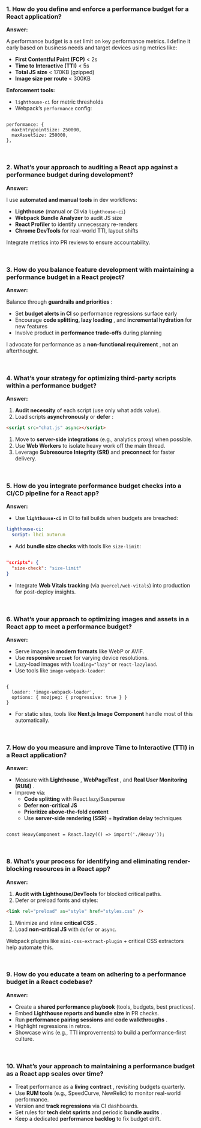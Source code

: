 ### 1. How do you define and enforce a performance budget for a React application?

**Answer:**

A performance budget is a set limit on key performance metrics. I define it early based on business needs and target devices using metrics like:

- **First Contentful Paint (FCP)** < 2s
- **Time to Interactive (TTI)** < 5s
- **Total JS size** < 170KB (gzipped)
- **Image size per route** < 300KB

**Enforcement tools:**

- `lighthouse-ci` for metric thresholds
- Webpack’s `performance` config:

```

performance: {
  maxEntrypointSize: 250000,
  maxAssetSize: 250000,
},

```

<br />

### 2. What’s your approach to auditing a React app against a performance budget during development?

**Answer:**

I use **automated and manual tools** in dev workflows:

- **Lighthouse** (manual or CI via `lighthouse-ci`)
- **Webpack Bundle Analyzer** to audit JS size
- **React Profiler** to identify unnecessary re-renders
- **Chrome DevTools** for real-world TTI, layout shifts

Integrate metrics into PR reviews to ensure accountability.

<br />

### 3. How do you balance feature development with maintaining a performance budget in a React project?

**Answer:**

Balance through **guardrails and priorities** :

- Set **budget alerts in CI** so performance regressions surface early
- Encourage **code splitting, lazy loading** , and **incremental hydration** for new features
- Involve product in **performance trade-offs** during planning

I advocate for performance as a **non-functional requirement** , not an afterthought.

<br />

### 4. What’s your strategy for optimizing third-party scripts within a performance budget?

**Answer:**

1. **Audit necessity** of each script (use only what adds value).
2. Load scripts **asynchronously** or **defer** :

```html
<script src="chat.js" async></script>
```

1. Move to **server-side integrations** (e.g., analytics proxy) when possible.
2. Use **Web Workers** to isolate heavy work off the main thread.
3. Leverage **Subresource Integrity (SRI)** and **preconnect** for faster delivery.

<br />

### 5. How do you integrate performance budget checks into a CI/CD pipeline for a React app?

**Answer:**

- Use **`lighthouse-ci`** in CI to fail builds when budgets are breached:

```yaml
lighthouse-ci:
  script: lhci autorun
```

- Add **bundle size checks** with tools like `size-limit`:

```json

"scripts": {
  "size-check": "size-limit"
}

```

- Integrate **Web Vitals tracking** (via `@vercel/web-vitals`) into production for post-deploy insights.

<br />

### 6. What’s your approach to optimizing images and assets in a React app to meet a performance budget?

**Answer:**

- Serve images in **modern formats** like WebP or AVIF.
- Use **responsive `srcset`** for varying device resolutions.
- Lazy-load images with `loading="lazy"` or `react-lazyload`.
- Use tools like `image-webpack-loader`:

```

{
  loader: 'image-webpack-loader',
  options: { mozjpeg: { progressive: true } }
}

```

- For static sites, tools like **Next.js Image Component** handle most of this automatically.

<br />

### 7. How do you measure and improve Time to Interactive (TTI) in a React application?

**Answer:**

- Measure with **Lighthouse** , **WebPageTest** , and **Real User Monitoring (RUM)** .
- Improve via:
  - **Code splitting** with React.lazy/Suspense
  - **Defer non-critical JS**
  - **Prioritize above-the-fold content**
  - Use **server-side rendering (SSR)** + **hydration delay** techniques

```

const HeavyComponent = React.lazy(() => import('./Heavy'));

```

<br />

### 8. What’s your process for identifying and eliminating render-blocking resources in a React app?

**Answer:**

1. **Audit with Lighthouse/DevTools** for blocked critical paths.
2. Defer or preload fonts and styles:

```html
<link rel="preload" as="style" href="styles.css" />
```

1. Minimize and inline **critical CSS** .
2. Load **non-critical JS** with `defer` or `async`.

Webpack plugins like `mini-css-extract-plugin` + critical CSS extractors help automate this.

<br />

### 9. How do you educate a team on adhering to a performance budget in a React codebase?

**Answer:**

- Create a **shared performance playbook** (tools, budgets, best practices).
- Embed **Lighthouse reports and bundle size** in PR checks.
- Run **performance pairing sessions** and **code walkthroughs** .
- Highlight regressions in retros.
- Showcase wins (e.g., TTI improvements) to build a performance-first culture.

<br />

### 10. What’s your approach to maintaining a performance budget as a React app scales over time?

- Treat performance as a **living contract** , revisiting budgets quarterly.
- Use **RUM tools** (e.g., SpeedCurve, NewRelic) to monitor real-world performance.
- Version and **track regressions** via CI dashboards.
- Set rules for **tech debt sprints** and periodic **bundle audits** .
- Keep a dedicated **performance backlog** to fix budget drift.
